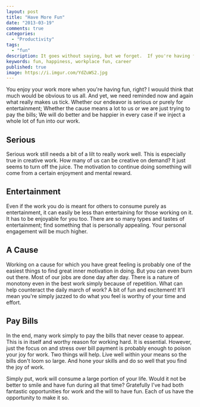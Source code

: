 ```yaml
---
layout: post
title: "Have More Fun"
date: "2013-03-19"
comments: true
categories:
  - "Productivity"
tags:
  - "fun"
description: It goes without saying, but we forget.  If you're having fun, you'll like what you're doing.
keywords: fun, happiness, workplace fun, career
published: true
image: https://i.imgur.com/YdZuWS2.jpg
---
```


You enjoy your work more when you're having fun, right?  I wouuld think that much would be obvious to us all.  And yet, we need reminded now and again what really makes us tick.  Whether our endeavor is serious or purely for entertainment;  Whether the cause means a lot to us or we are just trying to pay the bills;  We will do better and be happier in every case if we inject a whole lot of fun into our work.

<!--more-->

## Serious

Serious work still needs a bit of a lilt to really work well.  This is especially true in creative work.  How many of us can be creative on demand?  It just seems to turn off the juice.  The motivation to continue doing something will come from a certain enjoyment and mental reward.

## Entertainment

Even if the work you do is meant for others to consume purely as entertainment, it can easily be less than entertaining for those working on it.  It has to be enjoyable for you too.  There are so many types and tastes of entertainment; find something that is personally appealing.  Your personal engagement will be much higher.

## A Cause

Working on a cause for which you have great feeling is probably one of the easiest things to find great inner motivation in doing.  But you can even burn out there.  Most of our jobs are done day after day.  There is a nature of monotony even in the best work simply because of repetition.  What can help counteract the daily march of work?  A bit of fun and excitement!  It'll mean you're simply jazzed to do what you feel is worthy of your time and effort.

## Pay Bills

In the end, many work simply to pay the bills that never cease to appear.  This is in itself and worthy reason for working hard.  It is essential.  However, just the focus on and stress over bill payment is probably enough to poison your joy for work.  Two things will help.  Live well within your means so the bills don't loom so large.  And hone your skills and do so well that you find the joy of work.

Simply put, work will consume a large portion of your life.  Would it not be better to smile and have fun during all that time?  Gratefully I've had both fantastic opportunities for work and the will to have fun.  Each of us have the opportunity to make it so.
